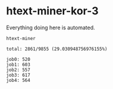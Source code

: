 # htext-miner-kor-3

Everything doing here is automated.

```
htext-miner

total: 2861/9855 (29.030948756976155%)

job0: 520
job1: 603
job2: 557
job3: 617
job4: 564
```